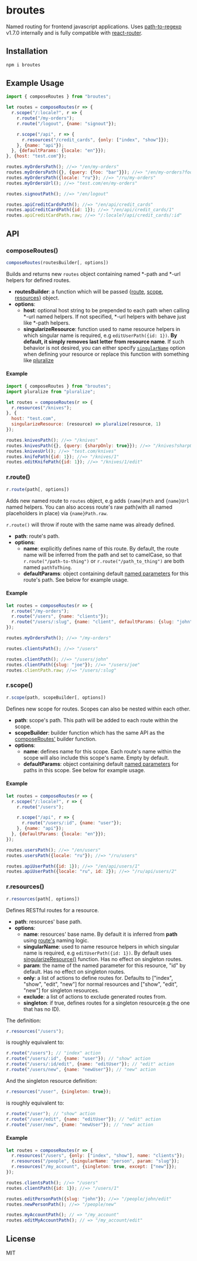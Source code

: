 # broutes
Named routing for frontend javascript applications. Uses [path-to-regexp](https://github.com/pillarjs/path-to-regexp) v1.7.0 internally and is fully compatible with [react-router](https://github.com/ReactTraining/react-router/).

## Installation
```cmd
npm i broutes
```

## Example Usage
```js
import { composeRoutes } from "broutes";

let routes = composeRoutes(r => {
  r.scope("/:locale?", r => {
    r.route("/my-orders");
    r.route("/logout", {name: "signout"});

    r.scope("/api", r => {
      r.resources("/credit_cards", {only: ["index", "show"]});
    }, {name: "api"});
  }, {defaultParams: {locale: "en"}});
}, {host: "test.com"});

routes.myOrdersPath(); //=> "/en/my-orders"
routes.myOrdersPath({}, {query: {foo: "bar"}}); //=> "/en/my-orders?foo=bar"
routes.myOrdersPath({locale: "ru"}); //=> "/ru/my-orders"
routes.myOrdersUrl(); //=> "test.com/en/my-orders"

routes.signoutPath(); //=> "/en/logout"

routes.apiCreditCardsPath(); //=> "/en/api/credit_cards"
routes.apiCreditCardPath({id: 1}); //=> "/en/api/credit_cards/1"
routes.apiCreditCardPath.raw; //=> "/:locale?/api/credit_cards/:id"
```

## API

### composeRoutes()
```js 
composeRoutes(routesBuilder[, options])
```
Builds and returns new `routes` object containing named \*-path and \*-url helpers for defined routes.

* **routesBuilder**: a function which will be passed {[route](#rroute), [scope](#rscope), [resources](#rresources)} object.
* **options**:
  * **host**: optional host string to be prepended to each path when calling \*-url named helpers. If not specified, \*-url helpers with behave just like \*-path helpers.
  * **singularizeResource**: function used to name resource helpers in which singular name is required, e.g `editUserPath({id: 1})`. **By default, it simply removes last letter from resource name**. If such behavior is not desired, you can either specify [`singularName`](#rresources) option when defining your resource or replace this function with something like [pluralize](https://github.com/blakeembrey/pluralize)

#### Example
```js
import { composeRoutes } from "broutes";
import pluralize from "pluralize";

let routes = composeRoutes(r => {
  r.resources("/knives");
}, {
  host: "test.com",
  singularizeResource: (resource) => pluralize(resource, 1)
});

routes.knivesPath(); //=> "/knives"
routes.knivesPath({}, {query: {sharpOnly: true}}); //=> "/knives?sharpOnly=true"
routes.knivesUrl(); //=> "test.com/knives"
routes.knifePath({id: 1}); //=> "/knives/1"
routes.editKnifePath({id: 1}); //=> "/knives/1/edit"
```

### r.route()
```js
r.route(path[, options])
```
Adds new named route to `routes` object, e.g adds `{name}Path` and `{name}Url` named helpers. You can also access route's raw path(with all named placeholders in place) via `{name}Path.raw`.

`r.route()` will throw if route with the same name was already defined.

* **path**: route's path.
* **options**:
  * **name**: explicitly defines name of this route. By default, the route name will be inferred from the path and set to camelCase, so that `r.route("/path-to-thing")` or `r.route("/path_to_thing")` are both named `pathToThing`.
  * **defaultParams**: object containing default [named parameters](https://github.com/pillarjs/path-to-regexp#named-parameters) for this route's path. See below for example usage.

#### Example
```js
let routes = composeRoutes(r => {
  r.route("/my-orders");
  r.route("/users", {name: "clients"});
  r.route("/users/:slug", {name: "client", defaultParams: {slug: "john"}});
});

routes.myOrdersPath(); //=> "/my-orders"

routes.clientsPath(); //=> "/users"

routes.clientPath(); //=> "/users/john"
routes.clientPath({slug: "joe"}); //=> "/users/joe"
routes.clientPath.raw; //=> "/users/:slug"
```
### r.scope()
```js
r.scope(path, scopeBuilder[, options])
```
Defines new scope for routes. Scopes can also be nested within each other.

* **path**: scope's path. This path will be added to each route within the scope.
* **scopeBuilder**: builder function which has the same API as the [composeRoutes'](#composeRoutes) builder function.
* **options**:
  * **name**: defines name for this scope. Each route's name within the scope will also include this scope's name. Empty by default.
  * **defaultParams**: object containing default [named parameters](https://github.com/pillarjs/path-to-regexp#named-parameters) for paths in this scope. See below for example usage.

#### Example
```js
let routes = composeRoutes(r => {
  r.scope("/:locale?", r => {
    r.route("/users");

    r.scope("/api", r => {
      r.route("/users/:id", {name: "user"});
    }, {name: "api"});
  }, {defaultParams: {locale: "en"}});
});

routes.usersPath(); //=> "/en/users"
routes.usersPath({locale: "ru"}); //=> "/ru/users"

routes.apiUserPath({id: 1}); //=> "/en/api/users/1"
routes.apiUserPath({locale: "ru", id: 2}); //=> "/ru/api/users/2"
```

### r.resources()
```js
r.resources(path[, options])
```
Defines RESTful routes for a resource. 

* **path**: resources' base path.
* **options**:
  * **name**: resources' base name. By default it is inferred from **path** using [route's](#rroute) naming logic.
  * **singularName**: used to name resource helpers in which singular name is required, e.g `editUserPath({id: 1})`. By default uses [singularizeResource()](#composeRoutes) function. Has no effect on singleton routes.
  * **param**: the name of the named parameter for this resource, "id" by default. Has no effect on singleton routes.
  * **only**: a list of actions to define routes for. Defaults to ["index", "show", "edit", "new"] for normal resources and ["show", "edit", "new"] for singleton resources.
  * **exclude**: a list of actions to exclude generated routes from. 
  * **singleton**: if true, defines routes for a singleton resource(e.g the one that has no ID).

The definition:
```js
r.resources("/users");
```
is roughly equivalent to:
```js
r.route("/users"); // "index" action
r.route("/users/:id", {name: "user"}); // "show" action
r.route("/users/:id/edit", {name: "editUser"}); // "edit" action
r.route("/users/new", {name: "newUser"}); // "new" action
```

And the singleton resource definition:
```js
r.resources("/user", {singleton: true});
```
is roughly equivalent to:
```js
r.route("/user"); // "show" action
r.route("/user/edit", {name: "editUser"}); // "edit" action
r.route("/user/new", {name: "newUser"}); // "new" action
```

#### Example

```js
let routes = composeRoutes(r => {
  r.resources("/users", {only: ["index", "show"], name: "clients"});
  r.resources("/people", {singularName: "person", param: "slug"});
  r.resources("/my_account", {singleton: true, except: ["new"]});
});

routes.clientsPath(); //=> "/users"
routes.clientPath({id: 1}); //=> "/users/1"

routes.editPersonPath({slug: "john"}); //=> "/people/john/edit"
routes.newPersonPath(); //=> "/people/new"

routes.myAccountPath(); // => "/my_account"
routes.editMyAccountPath(); // => "/my_account/edit"
```

## License
MIT